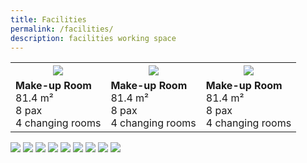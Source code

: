 ```yaml
---
title: Facilities
permalink: /facilities/
description: facilities working space
---
```

<table>
	<tr>
		<th><img src="https://drive.google.com/uc?export=view&amp;id=1J13ufD7KuQUJRkLizV3ThKxCr03wH4UP"></th>
		<th><img src="https://drive.google.com/uc?export=view&amp;id=1NTcdpUQ3wfF37fr7VXyl6S2chAFkAi10"></th>
		<th><img src="https://drive.google.com/uc?export=view&amp;id=1xBTO-ZgZT5gvfLVlwslAYqCNuVor6Tiu"></th>
	</tr>
	<tr>
		<td>
			<b>Make-up Room</b>
			<br>81.4 m²
			<br>8 pax
			<br>4 changing rooms
		</td>
		<td>
			<b>Make-up Room</b>
			<br>81.4 m²
			<br>8 pax
			<br>4 changing rooms
		</td>
		<td>
			<b>Make-up Room</b>
			<br>81.4 m²
			<br>8 pax
			<br>4 changing rooms
		</td>
	</tr>
</table>


<img src="https://drive.google.com/uc?export=view&amp;id=1kqG5yMwFdIOyzmidSQytfnncoGK7Mt5b">
<img src="https://drive.google.com/uc?export=view&amp;id=1NTcdpUQ3wfF37fr7VXyl6S2chAFkAi10">
<img src="https://drive.google.com/uc?export=view&amp;id=1xBTO-ZgZT5gvfLVlwslAYqCNuVor6Tiu">
<img src="https://drive.google.com/uc?export=view&amp;id=1J13ufD7KuQUJRkLizV3ThKxCr03wH4UP">
<img src="https://drive.google.com/uc?export=view&amp;id=1VTuJvTbiThS3T07kaeuJWw4R1M1JIhdp">
<img src="https://drive.google.com/uc?export=view&amp;id=1-N2fpVWU5o16bPO768r5N19t4qi1JGXl">
<img src="https://drive.google.com/uc?export=view&amp;id=1OF0BzoBP9uPYTF5OUVfR3za6AsRU8PEq">
<img src="https://drive.google.com/uc?export=view&amp;id=1WAPJX8Hnhj-rcGxJCHUDW1-owPo4Kl9U">
<img src="https://drive.google.com/uc?export=view&amp;id=1RQFvYmTfmC-qO2GeD7w0NiXqCnyufUq6">